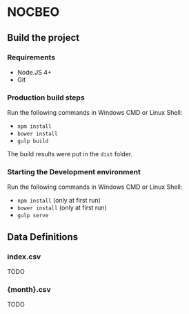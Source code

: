 # NOCBEO

## Build the project

### Requirements

* Node.JS 4+
* Git


### Production build steps

Run the following commands in Windows CMD or Linux Shell:

* `npm install`
* `bower install`
* `gulp build`

The build results were put in the `dist` folder.

### Starting the Development environment 

Run the following commands in Windows CMD or Linux Shell:

* `npm install` (only at first run)
* `bower install` (only at first run)
* `gulp serve`

## Data Definitions

### index.csv

TODO

### {month}.csv

TODO